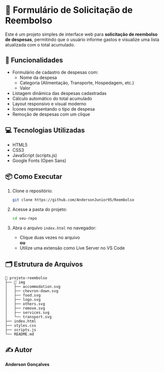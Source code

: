 # 🧾 Formulário de Solicitação de Reembolso

Este é um projeto simples de interface web para **solicitação de reembolso de despesas**, permitindo que o usuário informe gastos e visualize uma lista atualizada com o total acumulado.

## 🚀 Funcionalidades

- Formulário de cadastro de despesas com:
  - Nome da despesa
  - Categoria (Alimentação, Transporte, Hospedagem, etc.)
  - Valor
- Listagem dinâmica das despesas cadastradas
- Cálculo automático do total acumulado
- Layout responsivo e visual moderno
- Ícones representando o tipo de despesa
- Remoção de despesas com um clique

## 💻 Tecnologias Utilizadas

- HTML5
- CSS3
- JavaScript (scripts.js)
- Google Fonts (Open Sans)

## 📦 Como Executar

1. Clone o repositório:
   ```bash
   git clone https://github.com/AndersonJunior95/Reembolso
   ```

2. Acesse a pasta do projeto:
   ```bash
   cd seu-repo
   ```

3. Abra o arquivo `index.html` no navegador:
   - Clique duas vezes no arquivo  
   **ou**
   - Utilize uma extensão como Live Server no VS Code

## 🗂 Estrutura de Arquivos

```
📁 projeto-reembolso
├── 📁 img
│   ├── accommodation.svg
│   ├── chevron-down.svg
│   ├── food.svg
│   ├── logo.svg
│   ├── others.svg
│   ├── remove.svg
│   ├── services.svg
│   └── transport.svg
├── index.html
├── styles.css
├── scripts.js
└── README.md
```

## ✍️ Autor

**Anderson Gonçalves**